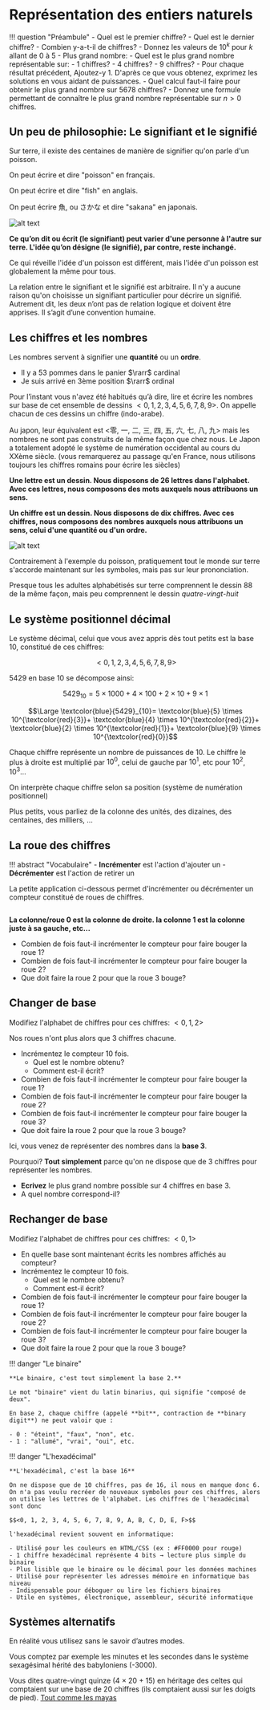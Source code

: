 # Représentation des entiers naturels


!!! question "Préambule"
    - Quel est le premier chiffre?
    - Quel est le dernier chiffre?
    - Combien y-a-t-il de chiffres?
    - Donnez les valeurs de $10^k$ pour $k$ allant de 0 à 5
    - Plus grand nombre:
        - Quel est le plus grand nombre représentable sur:
            - 1 chiffres?
            - 4 chiffres?
            - 9 chiffres?
        - Pour chaque résultat précédent, Ajoutez-y 1. D'après ce que vous obtenez, exprimez les solutions en vous aidant de puissances.
        - Quel calcul faut-il faire pour obtenir le plus grand nombre sur 5678 chiffres?
        - Donnez une formule permettant de connaître le plus grand nombre représentable sur $n>0$ chiffres.

## Un peu de philosophie: Le signifiant et le signifié

Sur terre, il existe des centaines de manière de signifier qu'on parle d'un poisson.

On peut écrire et dire "poisson" en français.

On peut écrire et dire "fish" en anglais.

On peut écrire 魚, ou さかな et dire "sakana" en japonais.


![alt text](image.png)

**Ce qu’on dit ou écrit (le signifiant) peut varier d'une personne à l'autre sur terre. L'idée qu’on désigne (le signifié), par contre, reste inchangé.**

Ce qui réveille l'idée d'un poisson est différent, mais l'idée d'un poisson est globalement la même pour tous.

La relation entre le signifiant et le signifié est arbitraire. Il n'y a aucune raison qu'on choisisse un signifiant particulier pour décrire un signifié. Autrement dit, les deux n’ont pas de relation logique et doivent être apprises. Il s’agit d’une convention humaine.

## Les chiffres et les nombres

Les nombres servent à signifier une **quantité** ou un **ordre**.

- Il y a 53 pommes dans le panier $\rarr$ cardinal
- Je suis arrivé en 3ème position $\rarr$ ordinal

Pour l’instant vous n'avez été habitués qu’à dire, lire et écrire les nombres sur base de cet ensemble de dessins $<0, 1, 2, 3, 4, 5, 6, 7, 8, 9>$. On appelle chacun de ces dessins un chiffre (indo-arabe).

Au japon, leur équivalent est <零, 一, 二, 三, 四, 五, 六, 七, 八, 九> mais les nombres ne sont pas construits de la même façon que chez nous. Le Japon a totalement adopté le système de numération occidental au cours du XXème siècle. (vous remarquerez au passage qu'en France, nous utilisons toujours les chiffres romains pour écrire les siècles)

**Une lettre est un dessin. Nous disposons de 26 lettres dans l'alphabet.
Avec ces lettres, nous composons des mots auxquels nous attribuons un sens.**

**Un chiffre est un dessin. Nous disposons de dix chiffres. 
Avec ces chiffres, nous composons des nombres auxquels nous attribuons un sens, celui d'une quantité ou d'un ordre.**

![alt text](image-1.png)

Contrairement à l'exemple du poisson, pratiquement tout le monde sur terre s'accorde maintenant sur les symboles, mais pas sur leur prononciation.

Presque tous les adultes alphabétisés sur terre comprennent le dessin $88$ de la même façon, mais peu comprennent le dessin $quatre\text{-}vingt\text{-}huit$


## Le système positionnel décimal

Le système décimal, celui que vous avez appris dès tout petits est la base 10, constitué de ces chiffres: 

$$<0, 1, 2, 3, 4, 5, 6, 7, 8, 9>$$

$5429$ en base 10 se décompose ainsi:

$$5429_{10}=5 \times 1000+4 \times 100+2 \times 10+9 \times 1$$

$$\Large \textcolor{blue}{5429}_{10}= \textcolor{blue}{5} \times 10^{\textcolor{red}{3}}+ \textcolor{blue}{4} \times 10^{\textcolor{red}{2}}+ \textcolor{blue}{2} \times 10^{\textcolor{red}{1}}+ \textcolor{blue}{9} \times 10^{\textcolor{red}{0}}$$

Chaque chiffre représente un nombre de puissances de 10.
Le chiffre le plus à droite est multiplié par $10^0$, celui de gauche par $10^1$, etc pour $10^2$, $10^3$...

On interprète chaque chiffre selon sa position (système de numération positionnel)

Plus petits, vous parliez de la colonne des unités, des dizaines, des centaines, des milliers, ...


## La roue des chiffres

!!! abstract "Vocabulaire"
    - **Incrémenter** est l'action d'ajouter un
    - **Décrémenter** est l'action de retirer un 

La petite application ci-dessous permet d'incrémenter ou décrémenter un compteur constitué de roues de chiffres.




<div class="parametres" id="parametres"></div>
<div id="compteur"></div>


  <script>
    let compteurActuel = null;

    function creerCompteur(id, alphabet, chiffres) {
      const base = alphabet.length;
      const container = document.getElementById(id);
      container.innerHTML = "";

      const compteurEl = document.createElement("div");
      compteurEl.className = "compteur";

      const lignes = document.createElement("div");
      lignes.className = "chiffres";
      compteurEl.appendChild(lignes);

      const boutons = document.createElement("div");
      const plus = document.createElement("button");
      const moins = document.createElement("button");
      plus.className = moins.className = "global";
      plus.textContent = "+";
      moins.textContent = "−";
      boutons.appendChild(plus);
      boutons.appendChild(moins);
      compteurEl.appendChild(boutons);

      const affichage = document.createElement("div");
      affichage.className = "valeur";
      compteurEl.appendChild(affichage);

      container.appendChild(compteurEl);

      const colonnes = [];

      for (let i = 0; i < chiffres; i++) {
        const col = document.createElement("div");
        col.className = "colonne";

        const wrap = document.createElement("div");
        wrap.className = "roue-wrapper";

        const roue = document.createElement("div");
        roue.className = "roue";

        const span0 = document.createElement("span");
        span0.textContent = alphabet[0];
        roue.appendChild(span0);

        wrap.appendChild(roue);
        col.appendChild(wrap);
        lignes.appendChild(col);

        colonnes.push({ roue, current: 0, animating: false });
      }

      function majColonne(i, newVal, direction) {
        const col = colonnes[i];
        if (col.animating || col.current === newVal) return;

        const span = document.createElement("span");
        span.textContent = alphabet[newVal];
        col.current = newVal;
        col.animating = true;

        if (direction > 0) {
          col.roue.appendChild(span);
          requestAnimationFrame(() => {
            col.roue.classList.add("animate");
            col.roue.style.transform = "translateY(-2em)";
          });
        } else {
          col.roue.prepend(span);
          col.roue.style.transform = "translateY(-2em)";
          col.roue.offsetHeight;
          col.roue.classList.add("animate");
          col.roue.style.transform = "translateY(0)";
        }

        setTimeout(() => {
          col.roue.classList.remove("animate");
          col.roue.style.transform = "translateY(0)";
          col.roue.innerHTML = `<span>${alphabet[newVal]}</span>`;
          col.animating = false;
        }, 300);
      }

      function getValeur() {
        return colonnes.reduce((acc, col) => acc * base + col.current, 0);
      }

      function setValeur(nouvelleValeur, direction) {
        const chiffresArr = Array(chiffres).fill(0);
        let reste = nouvelleValeur;
        for (let i = chiffres - 1; i >= 0; i--) {
          chiffresArr[i] = reste % base;
          reste = Math.floor(reste / base);
        }

        for (let i = 0; i < chiffres; i++) {
          majColonne(i, chiffresArr[i], direction);
        }

        affichage.textContent = "Valeur décimale : " + nouvelleValeur;
      }

      plus.onclick = () => {
        const val = getValeur();
        if (val < base ** chiffres - 1) setValeur(val + 1, +1);
      };

      moins.onclick = () => {
        const val = getValeur();
        if (val > 0) setValeur(val - 1, -1);
      };

      setValeur(0, +1);
      compteurActuel = { alphabet: alphabet.join(""), chiffres };
    }

    function initialiserFormulaire() {
      const zone = document.getElementById("parametres");

      const champ1 = document.createElement("div");
      champ1.className = "champ";
      const labelAlpha = document.createElement("label");
      labelAlpha.textContent = "Alphabet de chiffres : ";
      const champAlphabet = document.createElement("input");
      champAlphabet.type = "text";
      champAlphabet.value = "0123456789";
      champ1.appendChild(labelAlpha);
      champ1.appendChild(champAlphabet);

      const champ2 = document.createElement("div");
      champ2.className = "champ";
      const labelChiffres = document.createElement("label");
      labelChiffres.textContent = "Nombre de chiffres : ";
      const champChiffres = document.createElement("input");
      champChiffres.type = "number";
      champChiffres.min = 1;
      champChiffres.value = 4;
      champ2.appendChild(labelChiffres);
      champ2.appendChild(champChiffres);

      zone.appendChild(champ1);
      zone.appendChild(champ2);

      function reinitCompteur() {
        const alphabet = champAlphabet.value.split("");
        const chiffres = parseInt(champChiffres.value);
        if (alphabet.length > 0 && chiffres > 0) {
          const config = compteurActuel || {};
          if (config.alphabet !== alphabet.join("") || config.chiffres !== chiffres) {
            creerCompteur("compteur", alphabet, chiffres);
          }
        }
      }

      champAlphabet.addEventListener("input", reinitCompteur);
      champChiffres.addEventListener("input", reinitCompteur);

      reinitCompteur();
    }

    initialiserFormulaire();
  </script>


  <style>


    #compteur *, #parametres * {
      font-family: monospace;
      text-align: center;
    }


    .parametres {
      display: flex;
      justify-content: center;
      gap: 2em;
      margin-bottom: 1em;
      flex-wrap: wrap;
    }

    .champ {
      display: flex;
      flex-direction: column;
      align-items: center;
    }

    .compteur {
      display: flex;
      flex-direction: column;
      align-items: center;
    }

    .chiffres {
      display: flex;
      justify-content: center;
      gap: 1em;
      margin-bottom: 1em;
    }

    .colonne {
      display: flex;
      flex-direction: column;
      align-items: center;
      width: 2em;
    }

    .roue-wrapper {
      height: 2em;
      width: 2em;
      font-size: 2em;
      overflow: hidden;
      border: 1px solid #ccc;
    }

    .roue {
      display: flex;
      flex-direction: column;
      transform: translateY(0);
    }

    .roue.animate {
      transition: transform 0.3s ease-in-out !important;
    }

    .roue span {
      height: 2em;
      line-height: 2em;
      text-align: center;
    }

    .global {
      font-size: 1.5em;
      margin: 0.5em;
      padding: 0.2em 0.6em;
    }

    .valeur {
      margin-top: 1em;
      font-size: 1.2em;
    }
  </style>





**La colonne/roue 0 est la colonne de droite. la colonne 1 est la colonne juste à sa gauche, etc...**

- Combien de fois faut-il incrémenter le compteur pour faire bouger la roue 1?
- Combien de fois faut-il incrémenter le compteur pour faire bouger la roue 2?
- Que doit faire la roue 2 pour que la roue 3 bouge?

## Changer de base

Modifiez l'alphabet de chiffres pour ces chiffres: $<0, 1, 2>$

Nos roues n'ont plus alors que 3 chiffres chacune.

- Incrémentez le compteur 10 fois. 
    - Quel est le nombre obtenu? 
    - Comment est-il écrit?
- Combien de fois faut-il incrémenter le compteur pour faire bouger la roue 1?
- Combien de fois faut-il incrémenter le compteur pour faire bouger la roue 2?
- Combien de fois faut-il incrémenter le compteur pour faire bouger la roue 3?
- Que doit faire la roue 2 pour que la roue 3 bouge?

Ici, vous venez de représenter des nombres dans la **base 3**.

Pourquoi? **Tout simplement** parce qu'on ne dispose que de 3 chiffres pour représenter les nombres.

- **Ecrivez** le plus grand nombre possible sur 4 chiffres en base 3.
- A quel nombre correspond-il?

## Rechanger de base

Modifiez l'alphabet de chiffres pour ces chiffres: $<0, 1>$

- En quelle base sont maintenant écrits les nombres affichés au compteur?
- Incrémentez le compteur 10 fois. 
    - Quel est le nombre obtenu? 
    - Comment est-il écrit?
- Combien de fois faut-il incrémenter le compteur pour faire bouger la roue 1?
- Combien de fois faut-il incrémenter le compteur pour faire bouger la roue 2?
- Combien de fois faut-il incrémenter le compteur pour faire bouger la roue 3?
- Que doit faire la roue 2 pour que la roue 3 bouge?


!!! danger "Le binaire"

    **Le binaire, c'est tout simplement la base 2.**

    Le mot "binaire" vient du latin binarius, qui signifie "composé de deux".

    En base 2, chaque chiffre (appelé **bit**, contraction de **binary digit**) ne peut valoir que :

    - 0 : "éteint", "faux", "non", etc.
    - 1 : "allumé", "vrai", "oui", etc.


!!! danger "L'hexadécimal"

    **L'hexadécimal, c'est la base 16**

    On ne dispose que de 10 chiffres, pas de 16, il nous en manque donc 6. On n'a pas voulu recréer de nouveaux symboles pour ces chiffres, alors on utilise les lettres de l'alphabet. Les chiffres de l'hexadécimal sont donc

    $$<0, 1, 2, 3, 4, 5, 6, 7, 8, 9, A, B, C, D, E, F>$$

    l'hexadécimal revient souvent en informatique:

    - Utilisé pour les couleurs en HTML/CSS (ex : #FF0000 pour rouge)
    - 1 chiffre hexadécimal représente 4 bits → lecture plus simple du binaire
    - Plus lisible que le binaire ou le décimal pour les données machines
    - Utilisé pour représenter les adresses mémoire en informatique bas niveau
    - Indispensable pour déboguer ou lire les fichiers binaires
    - Utile en systèmes, électronique, assembleur, sécurité informatique





## Systèmes alternatifs

En réalité vous utilisez sans le savoir d’autres modes.

Vous comptez par exemple les minutes et les secondes dans le système sexagésimal hérité des babyloniens (-3000).

Vous dites quatre-vingt quinze (4 × 20 + 15) en héritage des celtes qui comptaient sur une base de 20 chiffres (ils comptaient aussi sur les doigts de pied). [Tout comme les mayas](https://fr.wikipedia.org/wiki/Num%C3%A9ration_maya)



